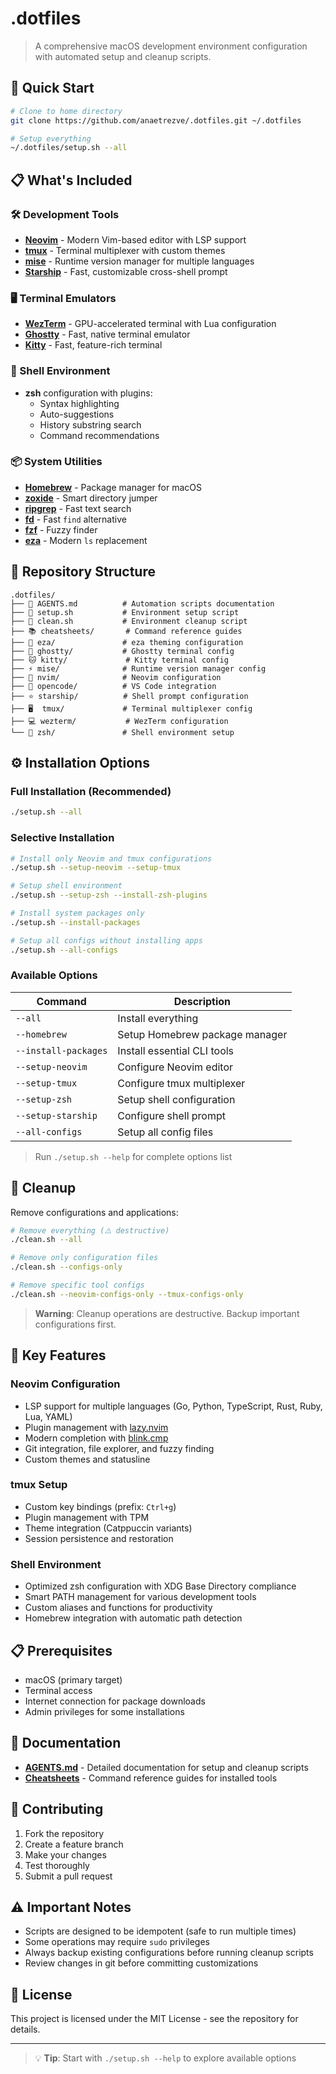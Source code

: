 # .dotfiles

> A comprehensive macOS development environment configuration with automated setup and cleanup scripts.

## 🚀 Quick Start

```bash
# Clone to home directory
git clone https://github.com/anaetrezve/.dotfiles.git ~/.dotfiles

# Setup everything
~/.dotfiles/setup.sh --all
```

## 📋 What's Included

### 🛠️ Development Tools

- **[Neovim](https://neovim.io/)** - Modern Vim-based editor with LSP support
- **[tmux](https://github.com/tmux/tmux)** - Terminal multiplexer with custom themes
- **[mise](https://mise.jdx.dev/)** - Runtime version manager for multiple languages
- **[Starship](https://starship.rs/)** - Fast, customizable cross-shell prompt

### 🖥️ Terminal Emulators

- **[WezTerm](https://wezfurlong.org/wezterm/)** - GPU-accelerated terminal with Lua configuration
- **[Ghostty](https://ghostty.org/)** - Fast, native terminal emulator
- **[Kitty](https://sw.kovidgoyal.net/kitty/)** - Fast, feature-rich terminal

### 🐚 Shell Environment

- **zsh** configuration with plugins:
  - Syntax highlighting
  - Auto-suggestions
  - History substring search
  - Command recommendations

### 📦 System Utilities

- **[Homebrew](https://brew.sh/)** - Package manager for macOS
- **[zoxide](https://github.com/ajeetdsouza/zoxide)** - Smart directory jumper
- **[ripgrep](https://github.com/BurntSushi/ripgrep)** - Fast text search
- **[fd](https://github.com/sharkdp/fd)** - Fast `find` alternative
- **[fzf](https://github.com/junegunn/fzf)** - Fuzzy finder
- **[eza](https://github.com/eza-community/eza)** - Modern `ls` replacement

## 📁 Repository Structure

```
.dotfiles/
├── 📜 AGENTS.md          # Automation scripts documentation
├── 🔧 setup.sh           # Environment setup script
├── 🧹 clean.sh           # Environment cleanup script
├── 📚 cheatsheets/       # Command reference guides
├── 🎨 eza/               # eza theming configuration
├── 👻 ghostty/           # Ghostty terminal config
├── 🐱 kitty/             # Kitty terminal config
├── ⚡ mise/              # Runtime version manager config
├── 💫 nvim/              # Neovim configuration
├── 🔧 opencode/          # VS Code integration
├── ⭐ starship/          # Shell prompt configuration
├── 🖥️  tmux/             # Terminal multiplexer config
├── 💻 wezterm/           # WezTerm configuration
└── 🐚 zsh/               # Shell environment setup
```

## ⚙️ Installation Options

### Full Installation (Recommended)

```bash
./setup.sh --all
```

### Selective Installation

```bash
# Install only Neovim and tmux configurations
./setup.sh --setup-neovim --setup-tmux

# Setup shell environment
./setup.sh --setup-zsh --install-zsh-plugins

# Install system packages only
./setup.sh --install-packages

# Setup all configs without installing apps
./setup.sh --all-configs
```

### Available Options

| Command              | Description                    |
| -------------------- | ------------------------------ |
| `--all`              | Install everything             |
| `--homebrew`         | Setup Homebrew package manager |
| `--install-packages` | Install essential CLI tools    |
| `--setup-neovim`     | Configure Neovim editor        |
| `--setup-tmux`       | Configure tmux multiplexer     |
| `--setup-zsh`        | Setup shell configuration      |
| `--setup-starship`   | Configure shell prompt         |
| `--all-configs`      | Setup all config files         |

> Run `./setup.sh --help` for complete options list

## 🧹 Cleanup

Remove configurations and applications:

```bash
# Remove everything (⚠️ destructive)
./clean.sh --all

# Remove only configuration files
./clean.sh --configs-only

# Remove specific tool configs
./clean.sh --neovim-configs-only --tmux-configs-only
```

> **Warning**: Cleanup operations are destructive. Backup important configurations first.

## 🔧 Key Features

### Neovim Configuration

- LSP support for multiple languages (Go, Python, TypeScript, Rust, Ruby, Lua, YAML)
- Plugin management with [lazy.nvim](https://github.com/folke/lazy.nvim)
- Modern completion with [blink.cmp](https://github.com/Saghen/blink.cmp)
- Git integration, file explorer, and fuzzy finding
- Custom themes and statusline

### tmux Setup

- Custom key bindings (prefix: `Ctrl+g`)
- Plugin management with TPM
- Theme integration (Catppuccin variants)
- Session persistence and restoration

### Shell Environment

- Optimized zsh configuration with XDG Base Directory compliance
- Smart PATH management for various development tools
- Custom aliases and functions for productivity
- Homebrew integration with automatic path detection

## 📋 Prerequisites

- macOS (primary target)
- Terminal access
- Internet connection for package downloads
- Admin privileges for some installations

## 📖 Documentation

- **[AGENTS.md](AGENTS.md)** - Detailed documentation for setup and cleanup scripts
- **[Cheatsheets](cheatsheets/)** - Command reference guides for installed tools

## 🤝 Contributing

1. Fork the repository
2. Create a feature branch
3. Make your changes
4. Test thoroughly
5. Submit a pull request

## ⚠️ Important Notes

- Scripts are designed to be idempotent (safe to run multiple times)
- Some operations may require `sudo` privileges
- Always backup existing configurations before running cleanup scripts
- Review changes in git before committing customizations

## 📄 License

This project is licensed under the MIT License - see the repository for details.

---

> 💡 **Tip**: Start with `./setup.sh --help` to explore available options
